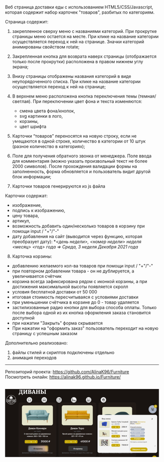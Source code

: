 Веб страница доставки еды с использованием HTML5/CSS/Javascript, которая содержит набор карточек "товаров", разбитых по категориям. 


Страница содержит:
1. закрепленное сверху меню с названиями категорий. При прокрутке страницы меню остается на месте. При клике на название категории осуществляется переход к ней на странице. Значки категорий анимированы свойством rotate;

2. Закрепленная кнопка для возврата наверх страницы (отображается только после прокрутки) расположена в правом нижнем углу экрана;

3. Внизу страницы отображены названия категорий в виде неупорядоченного списка. При клике на название категории осуществляется переход к ней на странице;

4. В верхнем меню  расположена кнопка переключения темы (темная/светлая). При переключении цвет фона и текста изменяются:
   
   - смена цвета фона/кнопок,
   - svg картинки в лого,
   - корзины,
   - цвет шрифта

5. Карточки “товаров” переносятся на новую строку, если не умещаются в одной строке, количество в категории от 10 штук (разное количество в категориях);

6. Поле для получения обратного звонка от менеджера. Поле ввода для комментария (можно указать произвольный текст не более 2000 символов). После прохождения валидации формы на заполненность, форма обновляется и пользователь видит другой блок информации;


7. Карточки товаров генерируются из js файла

Карточки содержат:
- изображение,
- подпись к изображению,
- цену товара,
- артикул,
- возможность добавить один/несколько товаров в корзину при помощи input / "+"/"-"
- дату добавления на сайт (выводится через функцию, которая преобразует дату): 
      **<день недели>, <номер недели> неделя <месяц> <год> года => Среда, 3 неделя Декабря 2021 года*

8. Карточка корзины:
 - добавлению желаемого кол-ва товаров при помощи input / "+"/"-"
 - при повторном добавлении товара - он не дублируется, а увеличивается счётчик
 - корзина всегда зафиксирована рядом с иконкой корзины, а при достижения максимальной высоты появляется скролл
 - условия бесплатной доставки от 50 000
 - итоговая стоимость пересчитываяся с условиями доставки
 - при уменьшении счётчика в корзине до 0 - товар удаляется
 - застилизованные радио кнопки для выбора способа оплаты. Только после выбора одной из их кнопка оформления заказа становится доступной
 - при нажатии "Закрыть" форма скрывается
 - При нажатии на "оформить заказ" пользователь переходит на новую страницу с успешным заказом


Дополнительно реализовано:
1. файлы стилей и скриптов подключены отдельно
2. анимация переходов
-------------------------------------------------

Репозиторий проекта: https://github.com/AlinaK96/Furniture <br>
Посмотреть онлайн: https://alinak96.github.io/Furniture/ <br>
<br>

![Вид:](./img/style/final.png)

